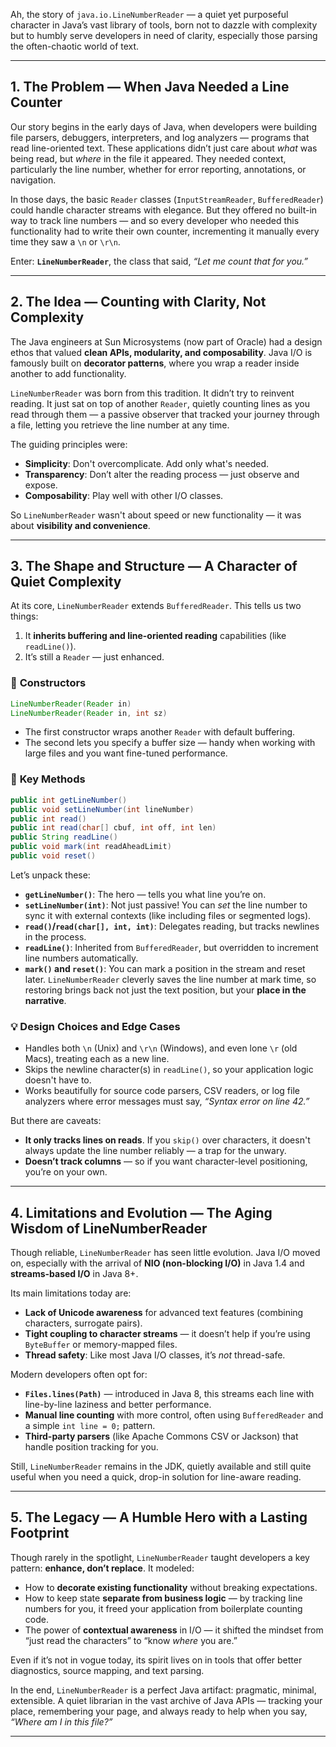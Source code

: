Ah, the story of `java.io.LineNumberReader` — a quiet yet purposeful character in Java’s vast library of tools, born not to dazzle with complexity but to humbly serve developers in need of clarity, especially those parsing the often-chaotic world of text.

---

## **1. The Problem — When Java Needed a Line Counter**

Our story begins in the early days of Java, when developers were building file parsers, debuggers, interpreters, and log analyzers — programs that read line-oriented text. These applications didn’t just care about *what* was being read, but *where* in the file it appeared. They needed context, particularly the line number, whether for error reporting, annotations, or navigation.

In those days, the basic `Reader` classes (`InputStreamReader`, `BufferedReader`) could handle character streams with elegance. But they offered no built-in way to track line numbers — and so every developer who needed this functionality had to write their own counter, incrementing it manually every time they saw a `\n` or `\r\n`.

Enter: **`LineNumberReader`**, the class that said, *“Let me count that for you.”*

---

## **2. The Idea — Counting with Clarity, Not Complexity**

The Java engineers at Sun Microsystems (now part of Oracle) had a design ethos that valued **clean APIs, modularity, and composability**. Java I/O is famously built on **decorator patterns**, where you wrap a reader inside another to add functionality.

`LineNumberReader` was born from this tradition. It didn’t try to reinvent reading. It just sat on top of another `Reader`, quietly counting lines as you read through them — a passive observer that tracked your journey through a file, letting you retrieve the line number at any time.

The guiding principles were:

- **Simplicity**: Don't overcomplicate. Add only what's needed.
- **Transparency**: Don’t alter the reading process — just observe and expose.
- **Composability**: Play well with other I/O classes.

So `LineNumberReader` wasn't about speed or new functionality — it was about **visibility and convenience**.

---

## **3. The Shape and Structure — A Character of Quiet Complexity**

At its core, `LineNumberReader` extends `BufferedReader`. This tells us two things:

1. It **inherits buffering and line-oriented reading** capabilities (like `readLine()`).
2. It’s still a `Reader` — just enhanced.

### 🔧 **Constructors**
```java
LineNumberReader(Reader in)
LineNumberReader(Reader in, int sz)
```
- The first constructor wraps another `Reader` with default buffering.
- The second lets you specify a buffer size — handy when working with large files and you want fine-tuned performance.

### 🧭 **Key Methods**
```java
public int getLineNumber()
public void setLineNumber(int lineNumber)
public int read()
public int read(char[] cbuf, int off, int len)
public String readLine()
public void mark(int readAheadLimit)
public void reset()
```

Let’s unpack these:

- **`getLineNumber()`**: The hero — tells you what line you’re on.
- **`setLineNumber(int)`**: Not just passive! You can *set* the line number to sync it with external contexts (like including files or segmented logs).
- **`read()`/`read(char[], int, int)`**: Delegates reading, but tracks newlines in the process.
- **`readLine()`**: Inherited from `BufferedReader`, but overridden to increment line numbers automatically.
- **`mark()` and `reset()`**: You can mark a position in the stream and reset later. `LineNumberReader` cleverly saves the line number at mark time, so restoring brings back not just the text position, but your **place in the narrative**.

### 💡 **Design Choices and Edge Cases**
- Handles both `\n` (Unix) and `\r\n` (Windows), and even lone `\r` (old Macs), treating each as a new line.
- Skips the newline character(s) in `readLine()`, so your application logic doesn't have to.
- Works beautifully for source code parsers, CSV readers, or log file analyzers where error messages must say, *“Syntax error on line 42.”*

But there are caveats:

- **It only tracks lines on reads**. If you `skip()` over characters, it doesn't always update the line number reliably — a trap for the unwary.
- **Doesn’t track columns** — so if you want character-level positioning, you’re on your own.

---

## **4. Limitations and Evolution — The Aging Wisdom of LineNumberReader**

Though reliable, `LineNumberReader` has seen little evolution. Java I/O moved on, especially with the arrival of **NIO (non-blocking I/O)** in Java 1.4 and **streams-based I/O** in Java 8+.

Its main limitations today are:

- **Lack of Unicode awareness** for advanced text features (combining characters, surrogate pairs).
- **Tight coupling to character streams** — it doesn’t help if you’re using `ByteBuffer` or memory-mapped files.
- **Thread safety**: Like most Java I/O classes, it’s *not* thread-safe.

Modern developers often opt for:

- **`Files.lines(Path)`** — introduced in Java 8, this streams each line with line-by-line laziness and better performance.
- **Manual line counting** with more control, often using `BufferedReader` and a simple `int line = 0;` pattern.
- **Third-party parsers** (like Apache Commons CSV or Jackson) that handle position tracking for you.

Still, `LineNumberReader` remains in the JDK, quietly available and still quite useful when you need a quick, drop-in solution for line-aware reading.

---

## **5. The Legacy — A Humble Hero with a Lasting Footprint**

Though rarely in the spotlight, `LineNumberReader` taught developers a key pattern: **enhance, don’t replace**. It modeled:

- How to **decorate existing functionality** without breaking expectations.
- How to keep state **separate from business logic** — by tracking line numbers for you, it freed your application from boilerplate counting code.
- The power of **contextual awareness** in I/O — it shifted the mindset from “just read the characters” to “know *where* you are.”

Even if it’s not in vogue today, its spirit lives on in tools that offer better diagnostics, source mapping, and text parsing.

In the end, `LineNumberReader` is a perfect Java artifact: pragmatic, minimal, extensible. A quiet librarian in the vast archive of Java APIs — tracking your place, remembering your page, and always ready to help when you say, *“Where am I in this file?”*

---

